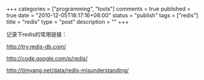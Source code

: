 +++
categories = ["programming", "tools"]
comments = true
published = true
date = "2010-12-05T18:17:16+08:00"
status = "publish"
tags = ["redis"]
title = "redis"
type = "post"
description = ""
+++


记录下redis的常用链接：

<a href="http://try.redis-db.com/">http://try.redis-db.com/</a>

<a href="http://code.google.com/p/redis/">http://code.google.com/p/redis/</a>

<a href="http://timyang.net/data/redis-misunderstanding/">http://timyang.net/data/redis-misunderstanding/</a>
<!--more-->